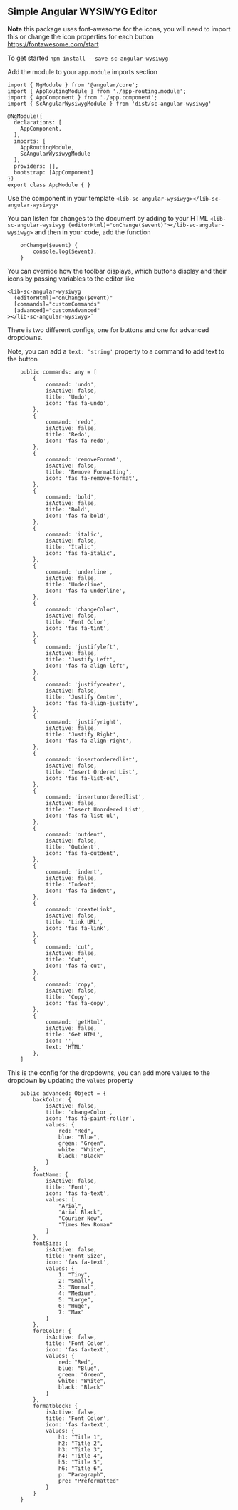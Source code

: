## Simple Angular WYSIWYG Editor

**Note** this package uses font-awesome for the icons, you will need to import this or change the icon properties for each button
https://fontawesome.com/start

To get started `npm install --save sc-angular-wysiwyg`

Add the module to your `app.module` imports section 

```
import { NgModule } from '@angular/core';
import { AppRoutingModule } from './app-routing.module';
import { AppComponent } from './app.component';
import { ScAngularWysiwygModule } from 'dist/sc-angular-wysiwyg'

@NgModule({
  declarations: [
    AppComponent,
  ],
  imports: [
    AppRoutingModule,
    ScAngularWysiwygModule
  ],
  providers: [],
  bootstrap: [AppComponent]
})
export class AppModule { }
```

Use the component in your template `<lib-sc-angular-wysiwyg></lib-sc-angular-wysiwyg>`

You can listen for changes to the document by adding to your HTML `<lib-sc-angular-wysiwyg (editorHtml)="onChange($event)"></lib-sc-angular-wysiwyg>`
and then in your code, add the function
```
    onChange($event) {
        console.log($event);
    }

```

You can override how the toolbar displays, which buttons display and their icons by passing variables to the editor like
```
<lib-sc-angular-wysiwyg
  (editorHtml)="onChange($event)" 
  [commands]="customCommands"
  [advanced]="customAdvanced"
></lib-sc-angular-wysiwyg>`
```

There is two different configs, one for buttons and one for advanced dropdowns.

Note, you can add a `text: 'string'` property to a command to add text to the button
```
    public commands: any = [
        {
            command: 'undo',
            isActive: false,
            title: 'Undo',
            icon: 'fas fa-undo',
        },
        {
            command: 'redo',
            isActive: false,
            title: 'Redo',
            icon: 'fas fa-redo',
        },
        {
            command: 'removeFormat',
            isActive: false,
            title: 'Remove Formatting',
            icon: 'fas fa-remove-format',
        },
        {
            command: 'bold',
            isActive: false,
            title: 'Bold',
            icon: 'fas fa-bold',
        },
        {
            command: 'italic',
            isActive: false,
            title: 'Italic',
            icon: 'fas fa-italic',
        },
        {
            command: 'underline',
            isActive: false,
            title: 'Underline',
            icon: 'fas fa-underline',
        },
        {
            command: 'changeColor',
            isActive: false,
            title: 'Font Color',
            icon: 'fas fa-tint',
        },
        {
            command: 'justifyleft',
            isActive: false,
            title: 'Justify Left',
            icon: 'fas fa-align-left',
        },
        {
            command: 'justifycenter',
            isActive: false,
            title: 'Justify Center',
            icon: 'fas fa-align-justify',
        },
        {
            command: 'justifyright',
            isActive: false,
            title: 'Justify Right',
            icon: 'fas fa-align-right',
        },
        {
            command: 'insertorderedlist',
            isActive: false,
            title: 'Insert Ordered List',
            icon: 'fas fa-list-ol',
        },
        {
            command: 'insertunorderedlist',
            isActive: false,
            title: 'Insert Unordered List',
            icon: 'fas fa-list-ul',
        },
        {
            command: 'outdent',
            isActive: false,
            title: 'Outdent',
            icon: 'fas fa-outdent',
        },
        {
            command: 'indent',
            isActive: false,
            title: 'Indent',
            icon: 'fas fa-indent',
        },
        {
            command: 'createLink',
            isActive: false,
            title: 'Link URL',
            icon: 'fas fa-link',
        },
        {
            command: 'cut',
            isActive: false,
            title: 'Cut',
            icon: 'fas fa-cut',
        },
        {
            command: 'copy',
            isActive: false,
            title: 'Copy',
            icon: 'fas fa-copy',
        },
        {
            command: 'getHtml',
            isActive: false,
            title: 'Get HTML',
            icon: '',
            text: 'HTML'
        },
    ]
```

This is the config for the dropdowns, you can add more values to the dropdown by updating the `values` property
```
    public advanced: Object = {
        backColor: {
            isActive: false,
            title: 'changeColor',
            icon: 'fas fa-paint-roller',
            values: {
                red: "Red",
                blue: "Blue",
                green: "Green",
                white: "White",
                black: "Black"
            }
        },
        fontName: {
            isActive: false,
            title: 'Font',
            icon: 'fas fa-text',
            values: [
                "Arial",
                "Arial Black",
                "Courier New",
                "Times New Roman"
            ]
        },
        fontSize: {
            isActive: false,
            title: 'Font Size',
            icon: 'fas fa-text',
            values: {
                1: "Tiny",
                2: "Small",
                3: "Normal",
                4: "Medium",
                5: "Large",
                6: "Huge",
                7: "Max"
            }
        },
        foreColor: {
            isActive: false,
            title: 'Font Color',
            icon: 'fas fa-text',
            values: {
                red: "Red",
                blue: "Blue",
                green: "Green",
                white: "White",
                black: "Black"
            }
        },
        formatblock: {
            isActive: false,
            title: 'Font Color',
            icon: 'fas fa-text',
            values: {
                h1: "Title 1",
                h2: "Title 2",
                h3: "Title 3",
                h4: "Title 4",
                h5: "Title 5",
                h6: "Title 6",
                p: "Paragraph",
                pre: "Preformatted"
            }
        }
    }
```
